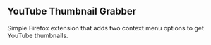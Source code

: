 ## YouTube Thumbnail Grabber

Simple Firefox extension that adds two context menu options to get YouTube thumbnails.

